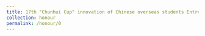 ```yaml
---
title: 17th "Chunhui Cup" innovation of Chinese overseas students Entrepreneurship Competition Winner Award 2022
collection: honour
permalink: /honour/0
---
```

